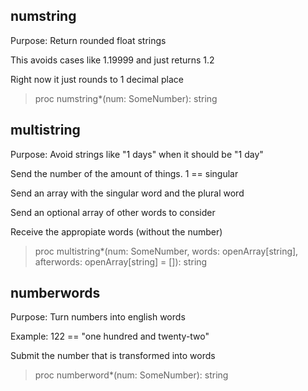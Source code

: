 ## numstring

Purpose: Return rounded float strings

This avoids cases like 1.19999 and just returns 1.2

Right now it just rounds to 1 decimal place

>proc numstring*(num: SomeNumber): string

## multistring

Purpose: Avoid strings like "1 days" when it should be "1 day"

Send the number of the amount of things. 1 == singular

Send an array with the singular word and the plural word

Send an optional array of other words to consider

Receive the appropiate words (without the number)

>proc multistring*(num: SomeNumber, words: openArray[string], afterwords: openArray[string] = []): string

## numberwords

Purpose: Turn numbers into english words

Example: 122 == "one hundred and twenty-two"

Submit the number that is transformed into words

>proc numberword*(num: SomeNumber): string